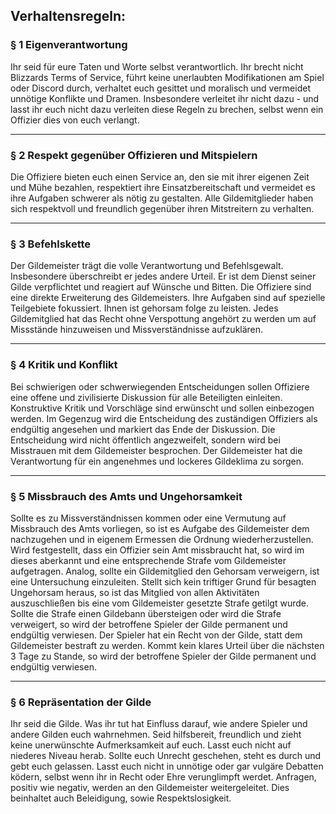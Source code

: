 ## Verhaltensregeln:

### § 1 Eigenverantwortung
Ihr seid für eure Taten und Worte selbst verantwortlich. Ihr brecht nicht Blizzards Terms of Service, führt keine unerlaubten Modifikationen am Spiel oder Discord durch, verhaltet euch gesittet und moralisch und vermeidet unnötige Konflikte und Dramen. Insbesondere verleitet ihr nicht dazu - und lasst ihr euch nicht dazu verleiten diese Regeln zu brechen, selbst wenn ein Offizier dies von euch verlangt.

---

### § 2 Respekt gegenüber Offizieren und Mitspielern
Die Offiziere bieten euch einen Service an, den sie mit ihrer eigenen Zeit und Mühe bezahlen, respektiert ihre Einsatzbereitschaft und vermeidet es ihre Aufgaben schwerer als nötig zu gestalten. Alle Gildemitglieder haben sich respektvoll und freundlich gegenüber ihren Mitstreitern zu verhalten.

---

### § 3 Befehlskette
Der Gildemeister trägt die volle Verantwortung und Befehlsgewalt. Insbesondere überschreibt er jedes andere Urteil. Er ist dem Dienst seiner Gilde verpflichtet und reagiert auf Wünsche und Bitten. Die Offiziere sind eine direkte Erweiterung des Gildemeisters. Ihre Aufgaben sind auf spezielle Teilgebiete fokussiert. Ihnen ist gehorsam folge zu leisten. Jedes Gildemitglied hat das Recht ohne Verspottung angehört zu werden um auf Missstände hinzuweisen und Missverständnisse aufzuklären.

---

### § 4 Kritik und Konflikt
Bei schwierigen oder schwerwiegenden Entscheidungen sollen Offiziere eine offene und zivilisierte Diskussion für alle Beteiligten einleiten. Konstruktive Kritik und Vorschläge sind erwünscht und sollen einbezogen werden. Im Gegenzug wird die Entscheidung des zuständigen Offiziers als endgültig angesehen und markiert das Ende der Diskussion. Die Entscheidung wird nicht öffentlich angezweifelt, sondern wird bei Misstrauen mit dem Gildemeister besprochen. Der Gildemeister hat die Verantwortung für ein angenehmes und lockeres Gildeklima zu sorgen.

---

### § 5 Missbrauch des Amts und Ungehorsamkeit
Sollte es zu Missverständnissen kommen oder eine Vermutung auf Missbrauch des Amts vorliegen, so ist es Aufgabe des Gildemeister dem nachzugehen und in eigenem Ermessen die Ordnung wiederherzustellen. Wird festgestellt, dass ein Offizier sein Amt missbraucht hat, so wird im dieses aberkannt und eine entsprechende Strafe vom Gildemeister aufgetragen. Analog, sollte ein Gildemitglied den Gehorsam verweigern, ist eine Untersuchung einzuleiten. Stellt sich kein triftiger Grund für besagten Ungehorsam heraus, so ist das Mitglied von allen Aktivitäten auszuschließen bis eine vom Gildemeister gesetzte Strafe getilgt wurde. Sollte die Strafe einen Gildebann übersteigen oder wird die Strafe verweigert, so wird der betroffene Spieler der Gilde permanent und endgültig verwiesen. Der Spieler hat ein Recht von der Gilde, statt dem Gildemeister bestraft zu werden. Kommt kein klares Urteil über die nächsten 3 Tage zu Stande, so wird der betroffene Spieler der Gilde permanent und endgültig verwiesen.

---

### § 6 Repräsentation der Gilde
Ihr seid die Gilde. Was ihr tut hat Einfluss darauf, wie andere Spieler und andere Gilden euch wahrnehmen. Seid hilfsbereit, freundlich und zieht keine unerwünschte Aufmerksamkeit auf euch. Lasst euch nicht auf niederes Niveau herab. Sollte euch Unrecht geschehen, steht es durch und gebt euch gelassen. Lasst euch nicht in unnötige oder gar vulgäre Debatten ködern, selbst wenn ihr in Recht oder Ehre verunglimpft werdet. Anfragen, positiv wie negativ, werden an den Gildemeister weitergeleitet. Dies beinhaltet auch Beleidigung, sowie Respektslosigkeit.